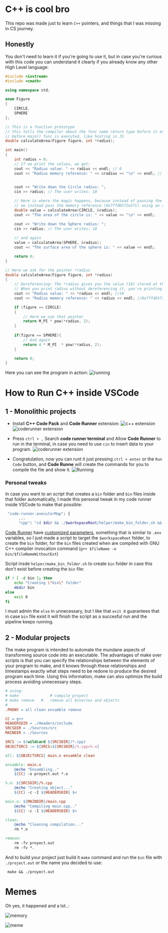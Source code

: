 # C++ is cool bro
This repo was made just to learn `C++` pointers, and things that I was missing in CS journey.

## Honestly
You don't need to learn it if you're going to use it, but in case you're curious with this code you can understand it clearly if you already know any other High Level language:

```cpp
#include <iostream>
#include <cmath>

using namespace std;

enum Figure
{
    CIRCLE,
    SPHERE
};

// This is a function prototype
// this tells the compiler about the func name return type before it encounters the implementation
// before main() func is executed, like hosting in JS
double calculateArea(Figure figure, int *radius);

int main()
{
    int radius = 0;
    // If we print the values, we get:
    cout << "Radius value: " << radius << endl; // 0
    cout << "Radius memory reference: " << &radius << "\n" << endl; // 0x7ffd65f2e57c
    

    cout << "Write down the Circle radius: ";
    cin >> radius; // The user writes: 10

    // Here is where the magic happens, because instead of passing the value of radius (10) as any other High-level language
    // we instead pass the memory reference (0x7ffd65f2e57c) using an ampersand and the variable name: &radius
    double value = calculateArea(CIRCLE, &radius);
    cout << "The area of the circle is: " << value << "\n" << endl;

    cout << "Write down the Sphere radius: ";
    cin >> radius; // The user writes: 10
    
    // and again
    value = calculateArea(SPHERE, &radius);
    cout << "The surface area of the sphere is: " << value << endl;

    return 0;
}

// Here we ask for the pointer *radius
double calculateArea(Figure figure, int *radius)
{
    // Dereferencing: The *radius gives you the value (10) stored at the memory address radius, which is the actual integer value you input.
    // When you print radius without dereferencing it, you're printing the memory address (0x7ffd65f2e57c) where the variable is stored.
    cout << "Radius value: " << *radius << endl; //10
    cout << "Radius memory reference: " << radius << endl; //0x7ffd65f2e57c

    if (figure == CIRCLE)
    {
        // Here we use that pointer
        return M_PI * pow(*radius, 2);
    }
    
    if(figure == SPHERE){
        // And again
        return 4 * M_PI  * pow(*radius, 2);
    }

    return 0;
}
```

Here you can see the program in action:
![running](https://raw.githubusercontent.com/raulpenate/Cplusplus/main/info/example.png)

# How to Run C++ inside VSCode

## 1 - Monolithic projects

- Install __C++ Code Pack__ and __Code Runner__ extension:
![c++ extension](https://raw.githubusercontent.com/raulpenate/Cplusplus/main/info/extension-cpp.png)
![coderunner extension](https://raw.githubusercontent.com/raulpenate/Cplusplus/main/info/extension-cr.png)

- Press `ctrl + ,` Search __code runner terminal__ and Allow __Code Runner__ to run in the terminal, in case you need to use `cin` to insert data to your program.
![coderunner extension](https://raw.githubusercontent.com/raulpenate/Cplusplus/main/info/code-runner.png)

- Congratulation, now you can runt it just pressing `ctrl + enter` or the `Run Code` button, and __Code Runne__ will create the commands for you to compile the file and show it.
![Running](https://raw.githubusercontent.com/raulpenate/Cplusplus/main/info/running.png)

### Personal tweaks 
In case you want to an script that creates a `bin` folder and `bin` files inside that folder automatically, I made this personal tweak in my code runner inside VSCode to make that possible:
```bash
 "code-runner.executorMap": {
      ...
      "cpp": "cd $dir && ./$workspaceRoot/helper/make_bin_folder.sh && g++ $fileName -o bin/$fileNameWithoutExt && bin/$fileNameWithoutExt",
```
[Code Runner](https://marketplace.visualstudio.com/items?itemName=formulahendry.code-runner) have [customized parameters](https://marketplace.visualstudio.com/items?itemName=formulahendry.code-runner#:~:text=Supported%20customized%20parameters,Select%20Interpreter%20command), something that is similar to `.env` variables, so I just made a script to target the `$workspaceRoot` folder, to create the `bin` folder, for the `bin` files created when are compiled with GNU C++ compiler invocation command (`g++ $fileName -o bin/$fileNameWithoutExt`)

Script insde `helper/make_bin_folder.sh` to create `bin` folder in case this don't exist before creating the `bin` file:
```bash 
if ! [ -d bin ]; then
    echo "Creating \"bin\" folder"
    mkdir bin
else
    exit 0
fi
```
I must admin the `else` in unnecessary, but I like that `exit 0` guarantees that in case `bin` file exist it will finish the script as a succesful run and the pipeline keeps running.

## 2 - Modular projects
The make program is intended to automate the mundane aspects of transforming
source code into an executable. The advantages of make over scripts is that you can
specify the relationships between the elements of your program to make, and it knows
through these relationships and timestamps exactly what steps need to be redone to
produce the desired program each time. Using this information, make can also optimize the build process avoiding unnecessary steps.

```makefile
# using:
# make				# compile proyect
# make remove	#	remove all binaries and objects
# 
.PHONY = all clean ensamble remove

CC = g++
HEADERSDIR = ./Headers/include
SRCSDIR = ./Sources/src
MAINDIR = ./Sources

SRCS := $(wildcard ${SRCSDIR}/*.cpp)
OBJECTSRCS := ${SRCS:${SRCSDIR}/%.cpp=%.o}

all: ${OBJECTSRCS} main.o ensamble clean

ensamble: main.o
	@echo "Ensambling.."
	${CC} -o proyect.out *.o

%.o: ${SRCSDIR}/%.cpp
	@echo "Creating object..."
	${CC} -c -I ${HEADERSDIR} $<

main.o: ${MAINDIR}/main.cpp
	@echo "Compiling main.cpp.."
	${CC} -c -I ${HEADERSDIR} $<

clean:
	@echo "Cleaning compilation..."
	rm *.o

remove:
	rm -fv proyect.out
	rm -fv *.
```

And to build your project just build it `make` command and run the `bin` file with `./project.out` or the name you decided to use:
```
 make && ./proyect.out
 ```

 # Memes
 Oh yes, it happened and a lot..:

 ![memory](https://raw.githubusercontent.com/raulpenate/Cplusplus/main/info/segmentation-xd.png)

 ![meme](https://raw.githubusercontent.com/raulpenate/Cplusplus/main/info/meme.png)
